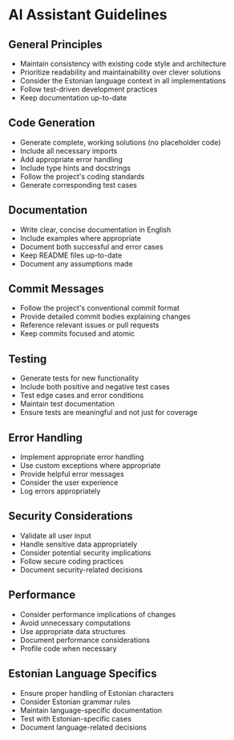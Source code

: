 # AI Assistant Guidelines

## General Principles
- Maintain consistency with existing code style and architecture
- Prioritize readability and maintainability over clever solutions
- Consider the Estonian language context in all implementations
- Follow test-driven development practices
- Keep documentation up-to-date

## Code Generation
- Generate complete, working solutions (no placeholder code)
- Include all necessary imports
- Add appropriate error handling
- Include type hints and docstrings
- Follow the project's coding standards
- Generate corresponding test cases

## Documentation
- Write clear, concise documentation in English
- Include examples where appropriate
- Document both successful and error cases
- Keep README files up-to-date
- Document any assumptions made

## Commit Messages
- Follow the project's conventional commit format
- Provide detailed commit bodies explaining changes
- Reference relevant issues or pull requests
- Keep commits focused and atomic

## Testing
- Generate tests for new functionality
- Include both positive and negative test cases
- Test edge cases and error conditions
- Maintain test documentation
- Ensure tests are meaningful and not just for coverage

## Error Handling
- Implement appropriate error handling
- Use custom exceptions where appropriate
- Provide helpful error messages
- Consider the user experience
- Log errors appropriately

## Security Considerations
- Validate all user input
- Handle sensitive data appropriately
- Consider potential security implications
- Follow secure coding practices
- Document security-related decisions

## Performance
- Consider performance implications of changes
- Avoid unnecessary computations
- Use appropriate data structures
- Document performance considerations
- Profile code when necessary

## Estonian Language Specifics
- Ensure proper handling of Estonian characters
- Consider Estonian grammar rules
- Maintain language-specific documentation
- Test with Estonian-specific cases
- Document language-related decisions 